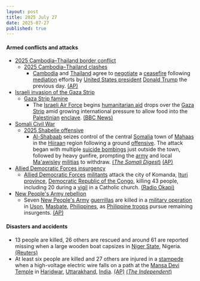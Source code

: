 ```yaml
---
layout: post
title: 2025 July 27
date: 2025-07-27
published: true
---
```



#### Armed conflicts and attacks

* [2025 Cambodia–Thailand border conflict](https://en.wikipedia.org/wiki/2025_Cambodia%E2%80%93Thailand_border_conflict "2025 Cambodia–Thailand border conflict")
  * [2025 Cambodia–Thailand clashes](https://en.wikipedia.org/wiki/2025_Cambodia%E2%80%93Thailand_clashes "2025 Cambodia–Thailand clashes")
    * [Cambodia](https://en.wikipedia.org/wiki/Cambodia "Cambodia") and [Thailand](https://en.wikipedia.org/wiki/Thailand "Thailand") agree to [negotiate](https://en.wikipedia.org/wiki/Negotiate "Negotiate") a [ceasefire](https://en.wikipedia.org/wiki/Ceasefire "Ceasefire") following [mediation](https://en.wikipedia.org/wiki/Mediation "Mediation") efforts by [United States president](https://en.wikipedia.org/wiki/United_States_president "United States president") [Donald Trump](https://en.wikipedia.org/wiki/Donald_Trump "Donald Trump") the previous day. [(AP)](https://apnews.com/article/thailand-cambodia-armed-clash-border-ceasefire-ae1ca49539793aeaf0ce71d4d1cf42a0)
* [Israeli invasion of the Gaza Strip](https://en.wikipedia.org/wiki/Israeli_invasion_of_the_Gaza_Strip "Israeli invasion of the Gaza Strip")
  * [Gaza Strip famine](https://en.wikipedia.org/wiki/Gaza_Strip_famine "Gaza Strip famine")
    * The [Israeli Air Force](https://en.wikipedia.org/wiki/Israeli_Air_Force "Israeli Air Force") begins [humanitarian aid](https://en.wikipedia.org/wiki/Humanitarian_aid "Humanitarian aid") drops over the [Gaza Strip](https://en.wikipedia.org/wiki/Gaza_Strip "Gaza Strip") amid growing international pressure to allow food into the [Palestinian](https://en.wikipedia.org/wiki/Palestinians "Palestinians") [enclave](https://en.wikipedia.org/wiki/Enclave "Enclave"). [(BBC News)](https://www.bbc.co.uk/news/articles/cn437jjygl9o)
* [Somali Civil War](https://en.wikipedia.org/wiki/Somali_Civil_War_%282009%E2%80%93present%29 "Somali Civil War (2009–present)")
  * [2025 Shabelle offensive](https://en.wikipedia.org/wiki/2025_Shabelle_offensive "2025 Shabelle offensive")
    * [Al-Shabaab](https://en.wikipedia.org/wiki/Al-Shabaab_%28militant_group%29 "Al-Shabaab (militant group)") seizes control of the central [Somalia](https://en.wikipedia.org/wiki/Somalia "Somalia") town of [Mahaas](https://en.wikipedia.org/wiki/Mahas_District "Mahas District") in the [Hiiraan](https://en.wikipedia.org/wiki/Hiiraan "Hiiraan") region following a ground [offensive](https://en.wikipedia.org/wiki/Offensive_%28military%29 "Offensive (military)"). The attack began with multiple [suicide bombings](https://en.wikipedia.org/wiki/Suicide_bombing "Suicide bombing") just outside the town, followed by heavy gunfire, prompting the [army](https://en.wikipedia.org/wiki/Somali_National_Army "Somali National Army") and local [Ma'awisley](https://en.wikipedia.org/wiki/Ma%27awisley "Ma'awisley") [militias](https://en.wikipedia.org/wiki/Militia "Militia") to withdraw. [(*The Somali Digest*)](https://thesomalidigest.com/al-shabab-retakes-mahaas-as-federal-forces-target-jubaland-instead/) [(AP)](https://apnews.com/article/somalia-town-captured-alshabab-4ccf935efc09dcc9264412919d2e2068?utm_source=copy&utm_medium=share)
* [Allied Democratic Forces insurgency](https://en.wikipedia.org/wiki/Allied_Democratic_Forces_insurgency "Allied Democratic Forces insurgency")
  * [Allied Democratic Forces](https://en.wikipedia.org/wiki/Allied_Democratic_Forces "Allied Democratic Forces") [militants](https://en.wikipedia.org/wiki/Militant "Militant") attack the city of Komanda, [Ituri province](https://en.wikipedia.org/wiki/Ituri_province "Ituri province"), [Democratic Republic of the Congo](https://en.wikipedia.org/wiki/Democratic_Republic_of_the_Congo "Democratic Republic of the Congo"), killing 43 people, including 20 during a [vigil](https://en.wikipedia.org/wiki/Vigil_%28liturgy%29 "Vigil (liturgy)") in a Catholic church. [(Radio Okapi)](https://www.radiookapi.net/2025/07/27/actualite/securite/carnage-en-ituri-une-attaque-des-adf-fait-43-morts-et-dimportants)
* [New People's Army rebellion](https://en.wikipedia.org/wiki/New_People%27s_Army_rebellion "New People's Army rebellion")
  * Seven [New People's Army](https://en.wikipedia.org/wiki/New_People%27s_Army "New People's Army") [guerrillas](https://en.wikipedia.org/wiki/Guerrilla "Guerrilla") are killed in a [military operation](https://en.wikipedia.org/wiki/Military_operation "Military operation") in [Uson](https://en.wikipedia.org/wiki/Uson "Uson"), [Masbate](https://en.wikipedia.org/wiki/Masbate "Masbate"), [Philippines](https://en.wikipedia.org/wiki/Philippines "Philippines"), as [Philippine troops](https://en.wikipedia.org/wiki/Armed_Forces_of_the_Philippines "Armed Forces of the Philippines") pursue remaining insurgents. [(AP)](https://apnews.com/article/philippines-communist-guerillas-insurgency-3b0935ca43a138de7a3bd9283a419787)

#### Disasters and accidents

* 13 people are killed, 26 others are rescued and around 61 are reported missing when a large wooden boat capsizes in [Niger State](https://en.wikipedia.org/wiki/Niger_State "Niger State"), Nigeria. [(Reuters)](https://www.reuters.com/world/africa/thirteen-dead-dozens-missing-nigeria-boat-accident-2025-07-27/)
* At least six people are killed and 27 others are injured in a [stampede](https://en.wikipedia.org/wiki/Stampede "Stampede") when a high-voltage electric wire falls on a path at the [Mansa Devi Temple](https://en.wikipedia.org/wiki/Mansa_Devi_Temple%2C_Haridwar "Mansa Devi Temple, Haridwar") in [Haridwar](https://en.wikipedia.org/wiki/Haridwar "Haridwar"), [Uttarakhand](https://en.wikipedia.org/wiki/Uttarakhand "Uttarakhand"), [India](https://en.wikipedia.org/wiki/India "India"). [(AP)](https://apnews.com/article/crowd-surge-hindu-temple-haridwar-india-deadly-782ce8f71be77c29b3ec5ba25bd70b93) [(*The Independent*)](https://ca.news.yahoo.com/least-6-people-killed-stampede-050622102.html)
